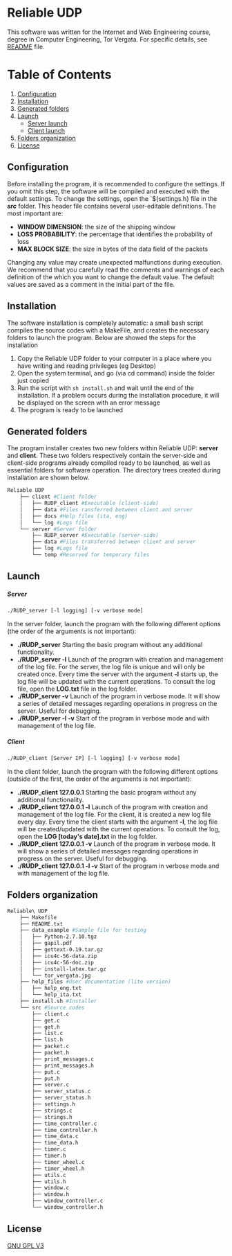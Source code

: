 # Reliable UDP
This software was written for the Internet and Web Engineering course, degree in Computer Engineering, Tor Vergata. For specific details, see [README](https://github.com/senter7/Reliable-UDP/blob/master/README.md) file.

# Table of Contents
1. [Configuration](#configuration)
2. [Installation](#installation)
3. [Generated folders](#after_install)
4. [Launch](#launch)
    - [Server launch](#launch_server)
    - [Client launch](#launch_client)
5. [Folders organization](#source)
5. [License](#license)

<a name="configuration"></a>
## Configuration
Before installing the program, it is recommended to configure the settings. If you omit this step, the software will be compiled and executed with the default settings.
To change the settings, open the `${settings.h} file in the ***src*** folder. This header file contains several user-editable definitions. The most important are:
- **WINDOW DIMENSION**: the size of the shipping window
- **LOSS PROBABILITY**: the percentage that identifies the probability of loss
- **MAX BLOCK SIZE**: the size in bytes of the data field of the packets

Changing any value may create unexpected malfunctions during execution. We recommend that you carefully read the comments and warnings of each definition of the which you want to change the default value. The default values are saved as a comment in the initial part of the file.

<a name="installation"></a>
## Installation
The software installation is completely automatic: a small bash script compiles the source codes with a MakeFile, and creates the necessary folders to launch the program. Below are showed the steps for the installation
1. Copy the Reliable UDP folder to your computer in a place where you have writing and reading privileges (eg Desktop)
2. Open the system terminal, and go (via cd command) inside the folder just copied
3. Run the script with ```sh install.sh``` and wait until the end of the installation. If a problem occurs during the installation procedure, it will be displayed on the screen with an error message
4. The program is ready to be launched

<a name="after_install"></a>
## Generated folders
The program installer creates two new folders within Reliable UDP: **server** and **client**.
These two folders respectively contain the server-side and client-side programs already compiled ready to be launched, as well as essential folders for software operation. The directory trees created during installation are shown below.
```bash
Reliable UDP
    ├── client #Client folder
    │   ├── RUDP_client #Executable (client-side)
    │   ├── data #Files ransferred between client and server
    │   ├── docs #Help files (ita, eng)
    │   └── log #Logs file
    └── server #Server folder
        ├── RUDP_server #Executable (server-side)
        ├── data #Files transferred between client and server
        ├── log #Logs file
        └── temp #Reserved for temporary files
```

<a name="launch"></a>
## Launch
<a name="launch_server"></a>
##### Server  
  
```sh
./RUDP_server [-l logging] [-v verbose mode]
```
In the server folder, launch the program with the following different options (the order of the arguments is not important):
- **./RUDP_server**
Starting the basic program without any additional functionality.
- **./RUDP_server -l**
Launch of the program with creation and management of the log file. For the server, the log file is unique and will only be created once. Every time the server with the argument **-l** starts up, the log file will be updated with the current operations. To consult the log file, open the **LOG.txt** file in the log folder.
- **./RUDP_server -v**
Launch of the program in verbose mode. It will show a series of detailed messages regarding operations in progress on the server. Useful for debugging.
- **./RUDP_server -l -v**
Start of the program in verbose mode and with management of the log file.

<a name="launch_client"></a>
##### Client  
  
```sh
./RUDP_client [Server IP] [-l logging] [-v verbose mode]
```
In the client folder, launch the program with the following different options (outside of the
first, the order of the arguments is not important):
- **./RUDP_client 127.0.0.1**
Starting the basic program without any additional functionality.
- **./RUDP_client 127.0.0.1 -l**
Launch of the program with creation and management of the log file. For the client, it is created
a new log file every day. Every time the client starts with the argument **-l**, the log file will be created/updated with the current operations. To consult the log, open the **LOG [today's date].txt** in the log folder.
- **./RUDP_client 127.0.0.1 -v**
Launch of the program in verbose mode. It will show a series of detailed messages regarding operations in progress on the server. Useful for debugging.
- **./RUDP_client 127.0.0.1 -l -v**
Start of the program in verbose mode and with management of the log file.

<a name="source"></a>
## Folders organization
```bash
Reliable\ UDP
    ├── Makefile
    ├── README.txt
    ├── data_example #Sample file for testing
    │   ├── Python-2.7.10.tgz
    │   ├── gapil.pdf
    │   ├── gettext-0.19.tar.gz
    │   ├── icu4c-56-data.zip
    │   ├── icu4c-56-doc.zip
    │   ├── install-latex.tar.gz
    │   └── tor_vergata.jpg
    ├── help_files #User documentation (lite version)
    │   ├── help_eng.txt
    │   └── help_ita.txt
    ├── install.sh #Installer
    └── src #Source codes
        ├── client.c
        ├── get.c
        ├── get.h
        ├── list.c
        ├── list.h
        ├── packet.c
        ├── packet.h
        ├── print_messages.c
        ├── print_messages.h
        ├── put.c
        ├── put.h
        ├── server.c
        ├── server_status.c
        ├── server_status.h
        ├── settings.h
        ├── strings.c
        ├── strings.h
        ├── time_controller.c
        ├── time_controller.h
        ├── time_data.c
        ├── time_data.h
        ├── timer.c
        ├── timer.h
        ├── timer_wheel.c
        ├── timer_wheel.h
        ├── utils.c
        ├── utils.h
        ├── window.c
        ├── window.h
        ├── window_controller.c
        └── window_controller.h
```

<a name="license"></a>
## License
[GNU GPL V3](https://www.gnu.org/licenses/gpl-3.0.html)
